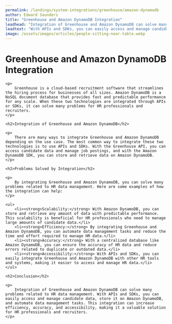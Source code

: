 ```yaml
---
permalink: /landings/system-integrations/greenhouse/amazon-dynamodb
author: Edward Saunders
title: "Greenhouse and Amazon DynamoDB Integration"
leadhead: "Integration of Greenhouse and Amazon DynamoDB can solve many problems related to HR data management"
leadtext: "With APIs and SDKs, you can easily access and manage candidate data, store it on Amazon DynamoDB, and automate data management tasks. This integration can increase efficiency, accuracy, and accessibility, making it a valuable solution for HR professionals and recruiters."
image: /assets/images/articles/people-sitting-near-table.webp
---
```

<div class="arttext">	<h1>Greenhouse and Amazon DynamoDB Integration</h1>
	
	<p>
		Greenhouse is a cloud-based recruitment software that streamlines the hiring process for businesses of all sizes. Amazon DynamoDB is a NoSQL document database that provides fast and predictable performance for any scale. When these two technologies are integrated through APIs or SDKs, it can solve many problems for HR professionals and recruiters.
	</p>
	
	<h2>Integration of Greenhouse and Amazon DynamoDB</h2>
	
	<p>
		There are many ways to integrate Greenhouse and Amazon DynamoDB depending on the use case. The most common way to integrate these two technologies is to use APIs and SDKs. With the Greenhouse API, you can access candidate data and manage job postings, and with the Amazon DynamoDB SDK, you can store and retrieve data on Amazon DynamoDB.
	</p>
	
	<h2>Problems Solved by Integration</h2>
	
	<p>
		By integrating Greenhouse and Amazon DynamoDB, you can solve many problems related to HR data management. Here are some examples of how the integration can help:
	</p>
	
	<ul>
		<li><strong>Scalability:</strong> With Amazon DynamoDB, you can store and retrieve any amount of data with predictable performance. This scalability is beneficial for HR professionals who need to manage large amounts of candidate data.</li>
		<li><strong>Efficiency:</strong> By integrating Greenhouse and Amazon DynamoDB, you can automate data management tasks and reduce the time and effort required to manage HR data.</li>
		<li><strong>Accuracy:</strong> With a centralized database like Amazon DynamoDB, you can ensure the accuracy of HR data and reduce errors related to duplicate or outdated data.</li>
		<li><strong>Accessibility:</strong> With APIs and SDKs, you can easily integrate Greenhouse and Amazon DynamoDB with other HR tools and systems, making it easier to access and manage HR data.</li>
	</ul>
	
	<h2>Conclusion</h2>
	
	<p>
		Integration of Greenhouse and Amazon DynamoDB can solve many problems related to HR data management. With APIs and SDKs, you can easily access and manage candidate data, store it on Amazon DynamoDB, and automate data management tasks. This integration can increase efficiency, accuracy, and accessibility, making it a valuable solution for HR professionals and recruiters.
	</p>
</div>